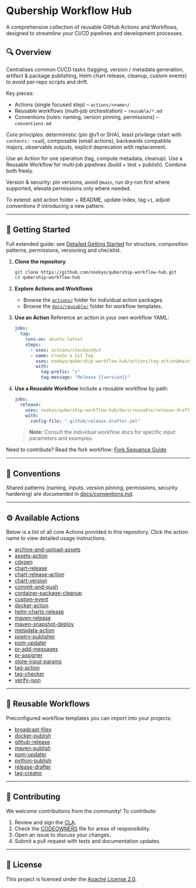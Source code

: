 # Qubership Workflow Hub

A comprehensive collection of reusable GitHub Actions and Workflows, designed to streamline your CI/CD pipelines and development processes.

## 🔍 Overview
Centralises common CI/CD tasks (tagging, version / metadata generation, artifact & package publishing, Helm chart release, cleanup, custom events) to avoid per‑repo scripts and drift.

Key pieces:
- Actions (single focused step) – `actions/<name>/`
- Reusable workflows (multi‑job orchestration) – `reusable/*.md`
- Conventions (rules: naming, version pinning, permissions) – `conventions.md`

Core principles: deterministic (pin @v1 or SHA), least privilege (start with `contents: read`), composable (small actions), backwards compatible majors, observable outputs, explicit deprecation with replacement.

Use an Action for one operation (tag, compute metadata, cleanup). Use a Reusable Workflow for multi‑job pipelines (build + test + publish). Combine both freely.

Version & security: pin versions, avoid `@main`, run dry‑run first where supported, elevate permissions only where needed.

To extend: add action folder + README, update index, tag `v1`, adjust conventions if introducing a new pattern.

---

## 🚀 Getting Started
Full extended guide: see [Detailed Getting Started](docs/getting-started.md) for structure, composition patterns, permissions, versioning and checklist.

1. **Clone the repository**
   ```bash
   git clone https://github.com/nookyo/qubership-workflow-hub.git
   cd qubership-workflow-hub
   ```

2. **Explore Actions and Workflows**
   - Browse the [`actions/`](actions/) folder for individual action packages.
   - Browse the [`docs/reusable/`](docs/reusable/) folder for workflow templates.

3. **Use an Action**
   Reference an action in your own workflow YAML:
   ```yaml
   jobs:
     tag:
       runs-on: ubuntu-latest
       steps:
         - uses: actions/checkout@v3
         - name: Create a Git Tag
           uses: nookyo/qubership-workflow-hub/actions/tag-action@main
           with:
             tag-prefix: "v"
             tag-message: "Release {{version}}"
   ```

4. **Use a Reusable Workflow**
   Include a reusable workflow by path:
   ```yaml
   jobs:
     release:
       uses: nookyo/qubership-workflow-hub/docs/reusable/release-drafter.md@main
       with:
         config-file: ".github/release-drafter.yml"
   ```
   > **Note:** Consult the individual workflow docs for specific input parameters and examples.

  Need to contribute? Read the fork workflow: [Fork Sequence Guide](docs/fork-sequence.md).

  ---
  ## 📘 Conventions
  Shared patterns (naming, inputs, version pinning, permissions, security hardening) are documented in [docs/conventions.md](docs/conventions.md).

---

## ⚙️ Available Actions

Below is a list of all core Actions provided in this repository. Click the action name to view detailed usage instructions.

- [archive-and-upload-assets](actions/archive-and-upload-assets/README.md)
- [assets-action](actions/assets-action/README.md)
- [cdxgen](actions/cdxgen/README.md)
- [chart-release](actions/chart-release/README.md)
- [chart-release-action](actions/chart-release-action/README.md)
- [chart-version](actions/chart-version/README.md)
- [commit-and-push](actions/commit-and-push/README.md)
- [container-package-cleanup](actions/container-package-cleanup/README.md)
- [custom-event](actions/custom-event/README.md)
- [docker-action](actions/docker-action/README.md)
- [helm-charts-release](actions/helm-charts-release/README.md)
- [maven-release](actions/maven-release/README.md)
- [maven-snapshot-deploy](actions/maven-snapshot-deploy/README.md)
- [metadata-action](actions/metadata-action/README.md)
- [poetry-publisher](actions/poetry-publisher/README.md)
- [pom-updater](actions/pom-updater/README.md)
- [pr-add-messages](actions/pr-add-messages/README.md)
- [pr-assigner](actions/pr-assigner/README.md)
- [store-input-params](actions/store-input-params/README.md)
- [tag-action](actions/tag-action/README.md)
- [tag-checker](actions/tag-checker/README.md)
- [verify-json](actions/verify-json/README.md)

---

## 🔄 Reusable Workflows

Preconfigured workflow templates you can import into your projects:

- [broadcast-files](docs/reusable/broadcast-files.md)
- [docker-publish](docs/reusable/docker-publish.md)
- [github-release](docs/reusable/github-release.md)
- [maven-publish](docs/reusable/maven-publish.md)
- [pom-updater](docs/reusable/pom-updater.md)
- [python-publish](docs/reusable/python-publish.md)
- [release-drafter](docs/reusable/release-drafter.md)
- [tag-creator](docs/reusable/tag-creator.md)

---

## 🤝 Contributing

We welcome contributions from the community! To contribute:

1. Review and sign the [CLA](CLA/cla.md).
2. Check the [CODEOWNERS](CODEOWNERS) file for areas of responsibility.
3. Open an issue to discuss your changes.
4. Submit a pull request with tests and documentation updates.

---

## 📄 License

This project is licensed under the [Apache License 2.0](LICENSE).
